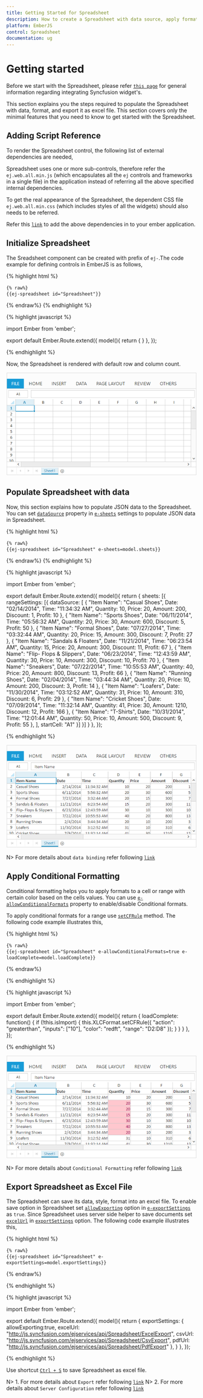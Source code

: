 ```yaml
---
title: Getting Started for Spreadsheet
description: How to create a Spreadsheet with data source, apply format and export it as excel file.
platform: EmberJS
control: Spreadsheet
documentation: ug
---
```

# Getting started

Before we start with the Spreadsheet, please refer [`this page`](https://help.syncfusion.com/emberjs/getting-started) for general information regarding integrating Syncfusion widget's.

This section explains you the steps required to populate the Spreadsheet with data, format, and export it as excel file. This section covers only the minimal features that you need to know to get started with the Spreadsheet.

## Adding Script Reference

To render the Spreadsheet control, the following list of external dependencies are needed, 

Spreadsheet uses one or more sub-controls, therefore refer the `ej.web.all.min.js` (which encapsulates all the `ej` controls and frameworks in a single file) in the application instead of referring all the above specified internal dependencies. 

To get the real appearance of the Spreadsheet, the dependent CSS file `ej.web.all.min.css` (which includes styles of all the widgets) should also needs to be referred.

Refer this [`link`](https://help.syncfusion.com/emberjs/getting-started "link") to add the above dependencies in to your ember application.

## Initialize Spreadsheet

The Sreadsheet component can be created with prefix of `ej-`.The code example for defining controls in EmberJS is as follows,

{% highlight html %}

	{% raw%}
	{{ej-spreadsheet id="Spreadsheet"}}
{% endraw%}	
{% endhighlight %}

{% highlight javascript %}

import Ember from 'ember';

export default Ember.Route.extend({
   model(){
    return {
        }
    },
});
    
{% endhighlight %}

Now, the Spreadsheet is rendered with default row and column count.

![](Getting-Started_images/Getting-Started_img1.png)


## Populate Spreadsheet with data

Now, this section explains how to populate JSON data to the Spreadsheet. You can set [`dataSource`](https://help.syncfusion.com/api/js/ejspreadsheet#members:sheets-datasource "dataSource") property in [`e-sheets`](https://help.syncfusion.com/api/js/ejspreadsheet#members:sheets "sheet") settings to populate JSON data in Spreadsheet.

{% highlight html %}

	{% raw%}
	{{ej-spreadsheet id="Spreadsheet" e-sheets=model.sheets}}
{% endraw%}	
{% endhighlight %}

{% highlight javascript %}

import Ember from 'ember';

export default Ember.Route.extend({
   model(){
    return {
         sheets: [{
                rangeSettings: [{ dataSource: [
                    { "Item Name": "Casual Shoes", Date: "02/14/2014", Time: "11:34:32 AM", Quantity: 10, Price: 20, Amount: 200, Discount: 1, Profit: 10 },
                    { "Item Name": "Sports Shoes", Date: "06/11/2014", Time: "05:56:32 AM", Quantity: 20, Price: 30, Amount: 600, Discount: 5, Profit: 50 },
                    { "Item Name": "Formal Shoes", Date: "07/27/2014", Time: "03:32:44 AM", Quantity: 20, Price: 15, Amount: 300, Discount: 7, Profit: 27 },
                    { "Item Name": "Sandals & Floaters", Date: "11/21/2014", Time: "06:23:54 AM", Quantity: 15, Price: 20, Amount: 300, Discount: 11, Profit: 67 },
                    { "Item Name": "Flip- Flops & Slippers", Date: "06/23/2014", Time: "12:43:59 AM", Quantity: 30, Price: 10, Amount: 300, Discount: 10, Profit: 70 },
                    { "Item Name": "Sneakers", Date: "07/22/2014", Time: "10:55:53 AM", Quantity: 40, Price: 20, Amount: 800, Discount: 13, Profit: 66 },
                    { "Item Name": "Running Shoes", Date: "02/04/2014", Time: "03:44:34 AM", Quantity: 20, Price: 10, Amount: 200, Discount: 3, Profit: 14 },
                    { "Item Name": "Loafers", Date: "11/30/2014", Time: "03:12:52 AM", Quantity: 31, Price: 10, Amount: 310, Discount: 6, Profit: 29 },
                    { "Item Name": "Cricket Shoes", Date: "07/09/2014", Time: "11:32:14 AM", Quantity: 41, Price: 30, Amount: 1210, Discount: 12, Profit: 166 },
                    { "Item Name": "T-Shirts", Date: "10/31/2014", Time: "12:01:44 AM", Quantity: 50, Price: 10, Amount: 500, Discount: 9, Profit: 55 },
                ], startCell: "A1" }]
            }]
        }
    },
});
    
{% endhighlight %}


![](Getting-Started_images/Getting-Started_img2.png)

N> For more details about `data binding` refer following [`link`](https://help.syncfusion.com/js/spreadsheet/data-binding "link")

## Apply Conditional Formatting

Conditional formatting helps you to apply formats to a cell or range with certain color based on the cells values. You can use [`e-allowConditionalFormats`](https://help.syncfusion.com/api/js/ejspreadsheet#members:allowconditionalformats "allowConditionalFormats") property to enable/disable Conditional formats.

To apply conditional formats for a range use [`setCFRule`](https://help.syncfusion.com/api/js/ejspreadsheet#methods:xlcformat-setcfrule "setCFRule") method. The following code example illustrates this,

{% highlight html %}

	{% raw%}
	{{ej-spreadsheet id="Spreadsheet" e-allowConditionalFormats=true e-loadComplete=model.loadComplete}}
{% endraw%}	

{% endhighlight %}

{% highlight javascript %}

import Ember from 'ember';

export default Ember.Route.extend({
   model(){
    return {
         loadComplete: function() {
                if (!this.isImport) {
                    this.XLCFormat.setCFRule({ "action": "greaterthan", "inputs": ["10"], "color": "redft", "range": "D2:D8" });
                }
            }
        }
    },
});
    
{% endhighlight %}

![](Getting-Started_images/Getting-Started_img3.png)

N> For more details about `Conditional Formatting` refer following [`link`](https://help.syncfusion.com/js/spreadsheet/data-presentation#conditional-formatting "link")

## Export Spreadsheet as Excel File

The Spreadsheet can save its data, style, format into an excel file. To enable save option in Spreadsheet set [`allowExporting`](https://help.syncfusion.com/api/js/ejspreadsheet#members:exportsettings-allowexporting "allowExporting") option in [`e-exportSettings`](https://help.syncfusion.com/api/js/ejspreadsheet#members:exportsettings "exportSettings") as `true`. Since Spreadsheet uses server side helper to save documents set [`excelUrl`](https://help.syncfusion.com/api/js/ejspreadsheet#members:exportsettings-excelurl "excelUrl") in [`exportSettings`](https://help.syncfusion.com/api/js/ejspreadsheet#members:exportsettings "exportSettings") option. The following code example illustrates this,

{% highlight html %}

	{% raw%}
	{{ej-spreadsheet id="Spreadsheet" e-exportSettings=model.exportSettings}}
{% endraw%}	

{% endhighlight %}

{% highlight javascript %}

import Ember from 'ember';

export default Ember.Route.extend({
   model(){
    return {
         exportSettings: {
                allowExporting:true,
                excelUrl: "http://js.syncfusion.com/ejservices/api/Spreadsheet/ExcelExport",
                csvUrl: "http://js.syncfusion.com/ejservices/api/Spreadsheet/CsvExport",
                pdfUrl: "http://js.syncfusion.com/ejservices/api/Spreadsheet/PdfExport"
            },
        }
    },
});
    
{% endhighlight %}

Use shortcut [`Ctrl + S`](https://help.syncfusion.com/js/spreadsheet/keyboard-shortcuts "Ctrl + S") to save Spreadsheet as excel file.

N> 1. For more details about `Export` refer following [`link`](https://help.syncfusion.com/js/spreadsheet/open-and-save#save "link")
N> 2. For more details about `Server Configuration` refer following [`link`](https://help.syncfusion.com/js/spreadsheet/open-and-save#server-configuration "link")


